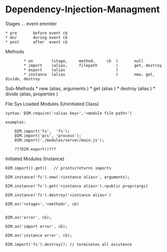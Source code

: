 # Dependency-Injection-Managment


Stages  ... event emmiter

    * pre       before event cb
    * dur       during event cb
    * post      after  event cb

Methods
            <name>      <params>                        <sub-methods>

            * on        (stage,     method,     cb  )       null
            * import    (alias,     filepath        )       get, destroy  
            * export    (alias                      )       
            * instance  (alias                      )       new, get, divide, destroy

Sub-Methods
            * new       (alias,     arguments       )
            * get       (alias                      )
            * destroy   (alias                      )
            * divide    (alias,     properties      )


File Sys Loaded Modules     (Uninitiated Class)

    syntax: DIM.require('<alias key>','<module file path>')

    examples:

        DIM.import('fs',  'fs');
        DIM.import('pcs', 'process');
        DIM.import('./modules/server/main.js');

        ???DIM.export()???


Initiated Modules           (Instance)

    DIM.import().get()   // prints/returns imports

    DIM.instance('fs').new('<instance alias>', arguments);

    DIM.instance('fs').get('<instance alias>').<public prop>(args)

    DIM.instance('fs').destroy('<instance alias>')

    DIM.on('<stage>','<method>', cb)
    

    DIM.on('error', cb);

    DIM.on('import error', cb);

    DIM.on('instance error', cb);

    DIM.import('fs').destroy(); // terminates all existence
